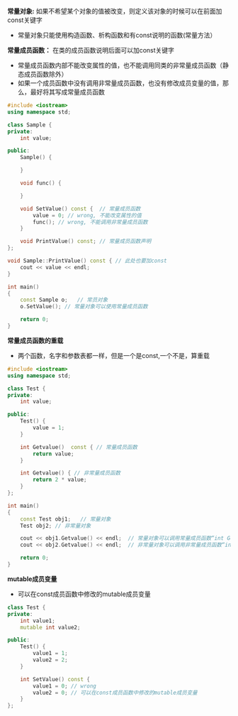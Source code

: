 **常量对象:** 如果不希望某个对象的值被改变，则定义该对象的时候可以在前面加 const关键字
* 常量对象只能使用构造函数、析构函数和有const说明的函数(常量方法）

**常量成员函数：** 在类的成员函数说明后面可以加const关键字
* 常量成员函数内部不能改变属性的值，也不能调用同类的非常量成员函数（静态成员函数除外）
* 如果一个成员函数中没有调用非常量成员函数，也没有修改成员变量的值，那么，最好将其写成常量成员函数

```c++
#include <iostream>
using namespace std;

class Sample {
private:
    int value;

public:
    Sample() {

    }

    void func() {

    }

    void SetValue() const {  // 常量成员函数
        value = 0; // wrong, 不能改变属性的值
        func(); // wrong, 不能调用非常量成员函数
    }

    void PrintValue() const; // 常量成员函数声明
};

void Sample::PrintValue() const { // 此处也要加const
    cout << value << endl;
}

int main()
{
    const Sample o;   // 常员对象
    o.SetValue(); // 常量对象可以使用常量成员函数

    return 0;
}
```

**常量成员函数的重载**
* 两个函数，名字和参数表都一样，但是一个是const,一个不是，算重载

```c++
#include <iostream>
using namespace std;

class Test {
private:
    int value;

public:
    Test() {
        value = 1;
    }

    int Getvalue()  const { // 常量成员函数
        return value;
    }

    int Getvalue() { // 非常量成员函数
        return 2 * value;
    }
};

int main()
{
    const Test obj1;   // 常量对象
    Test obj2; // 非常量对象

    cout << obj1.Getvalue() << endl;  // 常量对象可以调用常量成员函数“int Getvalue()  const ”
    cout << obj2.Getvalue() << endl;  // 非常量对象可以调用非常量成员函数“int Getvalue() ”

    return 0;
}
```

**mutable成员变量**
* 可以在const成员函数中修改的mutable成员变量
```c++
class Test {
private:
    int value1;
    mutable int value2;

public:
    Test() {
        value1 = 1;
        value2 = 2;
    }

    int SetValue() const {
        value1 = 0; // wrong
        value2 = 0; // 可以在const成员函数中修改的mutable成员变量
    }
};

```
